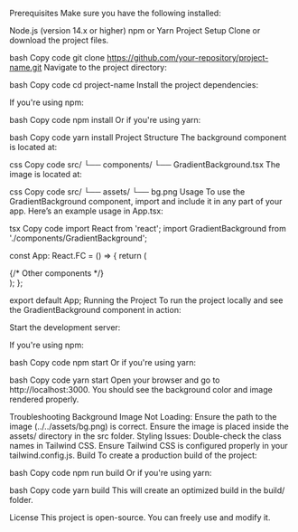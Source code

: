 Prerequisites
Make sure you have the following installed:

Node.js (version 14.x or higher)
npm or Yarn
Project Setup
Clone or download the project files.

bash
Copy code
git clone https://github.com/your-repository/project-name.git
Navigate to the project directory:

bash
Copy code
cd project-name
Install the project dependencies:

If you're using npm:

bash
Copy code
npm install
Or if you're using yarn:

bash
Copy code
yarn install
Project Structure
The background component is located at:

css
Copy code
src/
  └── components/
        └── GradientBackground.tsx
The image is located at:

css
Copy code
src/
  └── assets/
        └── bg.png
Usage
To use the GradientBackground component, import and include it in any part of your app. Here’s an example usage in App.tsx:

tsx
Copy code
import React from 'react';
import GradientBackground from './components/GradientBackground';

const App: React.FC = () => {
  return (
    <div>
      <GradientBackground />
      {/* Other components */}
    </div>
  );
};

export default App;
Running the Project
To run the project locally and see the GradientBackground component in action:

Start the development server:

If you're using npm:

bash
Copy code
npm start
Or if you're using yarn:

bash
Copy code
yarn start
Open your browser and go to http://localhost:3000. You should see the background color and image rendered properly.

Troubleshooting
Background Image Not Loading:
Ensure the path to the image (../../assets/bg.png) is correct.
Ensure the image is placed inside the assets/ directory in the src folder.
Styling Issues:
Double-check the class names in Tailwind CSS.
Ensure Tailwind CSS is configured properly in your tailwind.config.js.
Build
To create a production build of the project:

bash
Copy code
npm run build
Or if you're using yarn:

bash
Copy code
yarn build
This will create an optimized build in the build/ folder.

License
This project is open-source. You can freely use and modify it.
